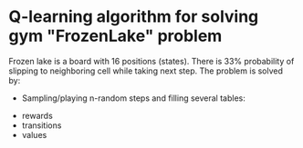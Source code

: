 # Q-learning algorithm for solving gym "FrozenLake" problem

Frozen lake is a board with 16 positions (states). There is 33% probability of slipping to neighboring
cell while taking next step.
The problem is solved by:
* Sampling/playing n-random steps and filling several tables:
- rewards
- transitions
- values
